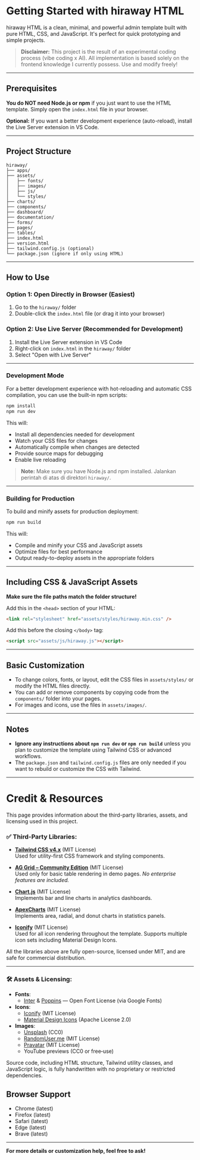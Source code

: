 # Getting Started with hiraway HTML

hiraway HTML is a clean, minimal, and powerful admin template built with pure HTML, CSS, and JavaScript. It's perfect for quick prototyping and simple projects.

> **Disclaimer:**
> This project is the result of an experimental coding process (vibe coding x AI). All implementation is based solely on the frontend knowledge I currently possess. Use and modify freely!

---

## Prerequisites

**You do NOT need Node.js or npm** if you just want to use the HTML template. Simply open the `index.html` file in your browser.

**Optional:**
If you want a better development experience (auto-reload), install the Live Server extension in VS Code.

---

## Project Structure

```
hiraway/
├── apps/
├── assets/
│   ├── fonts/
│   ├── images/
│   ├── js/
│   └── styles/
├── charts/
├── components/
├── dashboard/
├── documentation/
├── forms/
├── pages/
├── tables/
├── index.html
├── version.html
├── tailwind.config.js (optional)
└── package.json (ignore if only using HTML)
```

---

## How to Use

### Option 1: Open Directly in Browser (Easiest)

1. Go to the `hiraway/` folder
2. Double-click the `index.html` file (or drag it into your browser)

### Option 2: Use Live Server (Recommended for Development)

1. Install the Live Server extension in VS Code
2. Right-click on `index.html` in the `hiraway/` folder
3. Select "Open with Live Server"

---

### Development Mode

For a better development experience with hot-reloading and automatic CSS compilation, you can use the built-in npm scripts:

```bash
npm install
npm run dev
```

This will:

- Install all dependencies needed for development
- Watch your CSS files for changes
- Automatically compile when changes are detected
- Provide source maps for debugging
- Enable live reloading

> **Note:** Make sure you have Node.js and npm installed. Jalankan perintah di atas di direktori `hiraway/`.

---

### Building for Production

To build and minify assets for production deployment:

```bash
npm run build
```

This will:

- Compile and minify your CSS and JavaScript assets
- Optimize files for best performance
- Output ready-to-deploy assets in the appropriate folders

---

## Including CSS & JavaScript Assets

**Make sure the file paths match the folder structure!**

Add this in the `<head>` section of your HTML:

```html
<link rel="stylesheet" href="assets/styles/hiraway.min.css" />
```

Add this before the closing `</body>` tag:

```html
<script src="assets/js/hiraway.js"></script>
```

---

## Basic Customization

- To change colors, fonts, or layout, edit the CSS files in `assets/styles/` or modify the HTML files directly.
- You can add or remove components by copying code from the `components/` folder into your pages.
- For images and icons, use the files in `assets/images/`.

---

## Notes

- **Ignore any instructions about `npm run dev` or `npm run build`** unless you plan to customize the template using Tailwind CSS or advanced workflows.
- The `package.json` and `tailwind.config.js` files are only needed if you want to rebuild or customize the CSS with Tailwind.

---

# Credit & Resources

This page provides information about the third-party libraries, assets, and licensing used in this project.

### ✅ Third-Party Libraries:

- **[Tailwind CSS v4.x](https://tailwindcss.com/)** (MIT License)  
  Used for utility-first CSS framework and styling components.

- **[AG Grid – Community Edition](https://www.ag-grid.com/)** (MIT License)  
  Used only for basic table rendering in demo pages. _No enterprise features are included._

- **[Chart.js](https://www.chartjs.org/)** (MIT License)  
  Implements bar and line charts in analytics dashboards.

- **[ApexCharts](https://apexcharts.com/)** (MIT License)  
  Implements area, radial, and donut charts in statistics panels.

- **[Iconify](https://iconify.design/)** (MIT License)  
  Used for all icon rendering throughout the template. Supports multiple icon sets including Material Design Icons.

All the libraries above are fully open-source, licensed under MIT, and are safe for commercial distribution.

---

### 🛠️ Assets & Licensing:

- **Fonts**:
  - [Inter](https://fonts.google.com/specimen/Inter) & [Poppins](https://fonts.google.com/specimen/Poppins) — Open Font License (via Google Fonts)
- **Icons**:
  - [Iconify](https://iconify.design/) (MIT License)
  - [Material Design Icons](https://materialdesignicons.com/) (Apache License 2.0)
- **Images**:
  - [Unsplash](https://unsplash.com/) (CC0)
  - [RandomUser.me](https://randomuser.me/) (MIT License)
  - [Pravatar](https://pravatar.cc/) (MIT License)
  - YouTube previews (CC0 or free‑use)

Source code, including HTML structure, Tailwind utility classes, and JavaScript logic, is fully handwritten with no proprietary or restricted dependencies.

## Browser Support

- Chrome (latest)
- Firefox (latest)
- Safari (latest)
- Edge (latest)
- Brave (latest)

---

**For more details or customization help, feel free to ask!**
